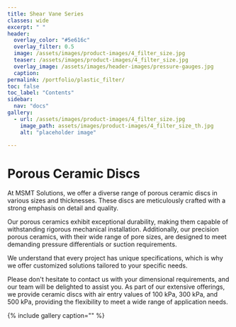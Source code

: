 ```yaml
---
title: Shear Vane Series
classes: wide
excerpt: " "
header:
  overlay_color: "#5e616c"
  overlay_filter: 0.5
  image: /assets/images/product-images/4_filter_size.jpg
  teaser: /assets/images/product-images/4_filter_size.jpg
  overlay_image: /assets/images/header-images/pressure-gauges.jpg
  caption:
permalink: /portfolio/plastic_filter/
toc: false
toc_label: "Contents"
sidebar:
  nav: "docs"
gallery:
  - url: /assets/images/product-images/4_filter_size.jpg
    image_path: assets/images/product-images/4_filter_size_th.jpg
    alt: "placeholder image"

---
```

# Porous Ceramic Discs

At MSMT Solutions, we offer a diverse range of porous ceramic discs in various sizes and thicknesses. These discs are meticulously crafted with a strong emphasis on detail and quality. 

Our porous ceramics exhibit exceptional durability, making them capable of withstanding rigorous mechanical installation. Additionally, our precision porous ceramics, with their wide range of pore sizes, are designed to meet demanding pressure differentials or suction requirements. 

We understand that every project has unique specifications, which is why we offer customized solutions tailored to your specific needs. 

Please don't hesitate to contact us with your dimensional requirements, and our team will be delighted to assist you. As part of our extensive offerings, we provide ceramic discs with air entry values of 100 kPa, 300 kPa, and 500 kPa, providing the flexibility to meet a wide range of application needs.

{% include gallery caption="" %}



